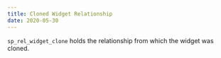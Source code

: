 ```yaml
---
title: Cloned Widget Relationship
date: 2020-05-30
---
```

`sp_rel_widget_clone` holds the relationship from which the widget was cloned.